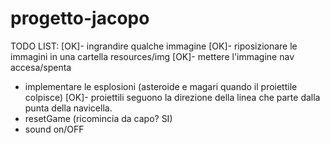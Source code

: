 # progetto-jacopo
TODO LIST:
[OK]- ingrandire qualche immagine
[OK]- riposizionare le immagini in una cartella resources/img
[OK]- mettere l'immagine nav accesa/spenta
- implementare le esplosioni (asteroide e magari quando il proiettile colpisce)
[OK]- proiettili seguono la direzione della linea che parte dalla punta della navicella.
- resetGame (ricomincia da capo? SI)
- sound on/OFF